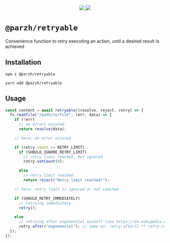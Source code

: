 <p align="center">
  <a href="https://github.com/parzh/retryable/actions?query=workflow%3A%22Test+changes%22">
    <img src="https://github.com/parzh/retryable/workflows/Test%20changes/badge.svg" />
  </a>

  <a href="https://www.npmjs.com/package/@parzh/retryable">
    <img src="https://badge.fury.io/js/%40parzh%2Fretryable.svg" />
  </a>
</p>

# `@parzh/retryable`

Convenience function to retry executing an action, until a desired result is achieved

## Installation

```
npm i @parzh/retryable
```

```
yarn add @parzh/retryable
```

## Usage

```js
const content = await retryable((resolve, reject, retry) => {
  fs.readfile("/path/to/file", (err, data) => {
    if (!err)
      // no errors occured
      return resolve(data);

    // here: an error occured

    if (retry.count >= RETRY_LIMIT)
      if (SHOULD_IGNORE_RETRY_LIMIT)
        // retry limit reached, but ignored
        retry.setCount(0);

      else
        // retry limit reached
        return reject("Retry limit reached!");

    // here: retry limit is ignored or not reached

    if (SHOULD_RETRY_IMMEDIATELY)
      // retrying immediately
      retry();

    else
      // retrying after exponential backoff (see https://en.wikipedia.org/wiki/Exponential_backoff)
      retry.after("exponential"); // same as: retry.after(2 ** retry.count * 100);
  });
});
```
